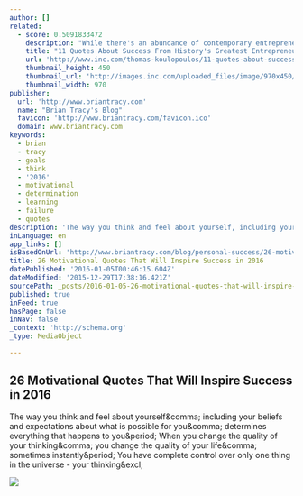 ```yaml
---
author: []
related:
  - score: 0.5091833472
    description: "While there's an abundance of contemporary entrepreneurs worth quoting, I've long had a fascination with legendary entrepreneurs who built many of the early cornerstone industries of the 20th century and earlier. From Henry Ford to Ray Kroc and Coco Chanel to Estee Lauder, they all faced enormous odds in not only creating new business models but in changing the very trajectory of a society."
    title: "11 Quotes About Success From History's Greatest Entrepreneurs"
    url: 'http://www.inc.com/thomas-koulopoulos/11-quotes-about-success-from-history-s-greatest-entrepreneurs.html'
    thumbnail_height: 450
    thumbnail_url: 'http://images.inc.com/uploaded_files/image/970x450/getty_179632144_971647970450072_62138.jpg'
    thumbnail_width: 970
publisher:
  url: 'http://www.briantracy.com'
  name: "Brian Tracy's Blog"
  favicon: 'http://www.briantracy.com/favicon.ico'
  domain: www.briantracy.com
keywords:
  - brian
  - tracy
  - goals
  - think
  - '2016'
  - motivational
  - determination
  - learning
  - failure
  - quotes
description: 'The way you think and feel about yourself, including your beliefs and expectations about what is possible for you, determines everything that happens to you. When you change the quality of your thinking, you change the quality of your life, sometimes instantly. You have complete control over only one thing in the universe - your thinking!'
inLanguage: en
app_links: []
isBasedOnUrl: 'http://www.briantracy.com/blog/personal-success/26-motivational-quotes-for-success/'
title: 26 Motivational Quotes That Will Inspire Success in 2016
datePublished: '2016-01-05T00:46:15.604Z'
dateModified: '2015-12-29T17:38:16.421Z'
sourcePath: _posts/2016-01-05-26-motivational-quotes-that-will-inspire-success-in-2016.md
published: true
inFeed: true
hasPage: false
inNav: false
_context: 'http://schema.org'
_type: MediaObject

---
```

<article style=""><h1>26 Motivational Quotes That Will Inspire Success in 2016</h1><p>The way you think and feel about yourself&amp;comma; including your beliefs and expectations about what is possible for you&amp;comma; determines everything that happens to you&amp;period; When you change the quality of your thinking&amp;comma; you change the quality of your life&amp;comma; sometimes instantly&amp;period; You have complete control over only one thing in the universe - your thinking&amp;excl;</p><img src="http://www.briantracy.com/blog/wp-content/uploads/2015/12/winston-churchill-the-pessimist-sees-difficulty.jpg" /></article>